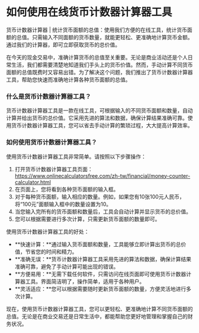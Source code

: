 如何使用在线货币计数器计算器工具
================

货币计数器计算器 | 统计货币面额的总值：使用我们方便的在线工具，统计货币面额的总值。只需输入不同面额的货币数量，就能更轻松、更准确地计算货币金额。通过我们的计算器，即可立即获取货币的总价值。

在今天的现金交易中，准确计算货币的总值至关重要。无论是商业活动还是个人日常生活，我们都需要清楚地知道我们手头上的货币价值。然而，手动计算不同货币面额的总值既费时又容易出错。为了解决这个问题，我们推出了货币计数器计算器工具，帮助您快速而准确地计算各种货币面额的总值。

### 什么是货币计数器计算器工具？

货币计数器计算器工具是一款在线工具，可根据输入的不同货币面额和数量，自动计算并给出货币的总价值。它采用先进的算法和数据，确保计算结果准确可靠。使用货币计数器计算器工具，您可以省去手动计算的繁琐过程，大大提高计算效率。

### 如何使用货币计数器计算器工具？

使用货币计数器计算器工具非常简单。请按照以下步骤操作：

1. 打开货币计数器计算器工具页面：<https://www.onlinecalculatorsfree.com/zh-tw/financial/money-counter-calculator.html>
2. 在页面上，您将看到各种货币面额的输入框。
3. 对于每种货币面额，输入相应的数量。例如，如果您有10张100元人民币，将“100元”面额输入框中的数量设置为10。
4. 当您输入完所有的货币面额和数量后，工具会自动计算并显示货币的总价值。
5. 您可以根据需要进行多次计算，只需更新货币面额的数量即可。

使用货币计数器计算器工具的好处：

- **快速计算：**通过输入货币面额和数量，工具能够立即计算出货币的总价值，节省您的时间和精力。
- **准确无误：**货币计数器计算器工具采用先进的算法和数据，确保计算结果准确可靠，避免了手动计算可能出现的错误。
- **方便易用：**无需下载任何软件，只需访问在线页面即可使用货币计数器计算器工具。界面简洁明了，操作简单，适用于各种用户。
- **灵活适应：**您可以根据需要随时更新货币面额的数量，方便灵活地进行多次计算。

现在，使用货币计数器计算器工具，您可以更轻松、更准确地计算不同货币面额的总值。无论是在商业交易还是日常生活中，都能帮助您更好地管理和掌握自己的财务状况。